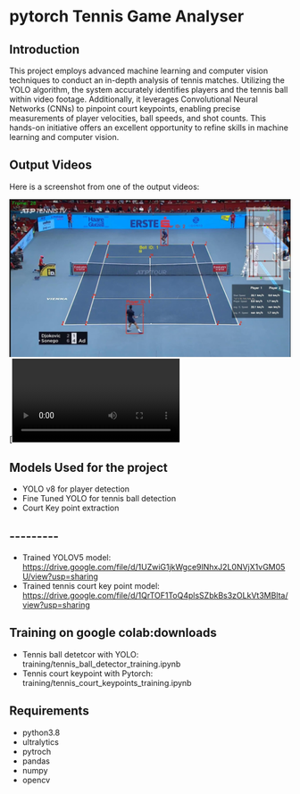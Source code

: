 
# pytorch Tennis Game Analyser

## Introduction
This project employs advanced machine learning and computer vision techniques to conduct an in-depth analysis of tennis matches. Utilizing the YOLO algorithm, the system accurately identifies players and the tennis ball within video footage. Additionally, it leverages Convolutional Neural Networks (CNNs) to pinpoint court keypoints, enabling precise measurements of player velocities, ball speeds, and shot counts. This hands-on initiative offers an excellent opportunity to refine skills in machine learning and computer vision.
## Output Videos
Here is a screenshot from one of the output videos:

![Screenshot](output_videos/screenshot.jpeg)
[![Watch the video](output_videos/output_video.avi)
## Models Used for the project
* YOLO v8 for player detection
* Fine Tuned YOLO for tennis ball detection
* Court Key point extraction
## ---------
* Trained YOLOV5 model: https://drive.google.com/file/d/1UZwiG1jkWgce9lNhxJ2L0NVjX1vGM05U/view?usp=sharing
* Trained tennis court key point model: https://drive.google.com/file/d/1QrTOF1ToQ4plsSZbkBs3zOLkVt3MBlta/view?usp=sharing

## Training on google colab:downloads
* Tennis ball detetcor with YOLO: training/tennis_ball_detector_training.ipynb
* Tennis court keypoint with Pytorch: training/tennis_court_keypoints_training.ipynb

## Requirements
* python3.8
* ultralytics
* pytroch
* pandas
* numpy 
* opencv
